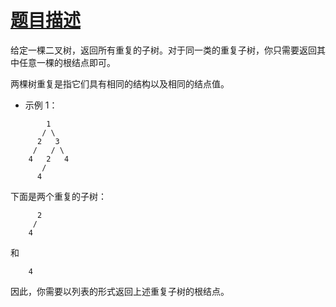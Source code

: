 # [题目描述](https://leetcode-cn.com/problems/find-duplicate-subtrees/)
给定一棵二叉树，返回所有重复的子树。对于同一类的重复子树，你只需要返回其中任意一棵的根结点即可。

两棵树重复是指它们具有相同的结构以及相同的结点值。

- 示例 1：
```text
        1
       / \
      2   3
     /   / \
    4   2   4
       /
      4

```
下面是两个重复的子树：
```text
      2
     /
    4
```
和
```text
    4
```
因此，你需要以列表的形式返回上述重复子树的根结点。

